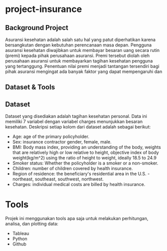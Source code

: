 # project-insurance

## Background Project 
Asuransi kesehatan adalah salah satu hal yang patut diperhatikan karena bersangkutan dengan kebutuhan perencanaan masa depan. Pengguna asuransi kesehatan diwajibkan untuk membayar besaran uang secara rutin (premi) kepada pihak perusahaan asuransi. Premi tersebut diolah oleh perusahaan asuransi untuk membayarkan tagihan kesehatan pengguna yang tertanggung. Penentuan nilai premi menjadi tantangan tersendiri bagi pihak asuransi mengingat ada banyak faktor yang dapat mempengaruhi dan 

## Dataset & Tools

## Dataset
Dataset yang disediakan adalah tagihan kesehatan personal. Data ini memiliki 7 variabel dengan variabel charges menunjukkan besaran kesehatan. Deskripsi setiap kolom dari dataset adalah sebagai berikut:

* Age: age of the primary policyholder.
* Sex: insurance contractor gender, female, male.
* BMI: Body mass index, providing an understanding of the body, weights that are relatively high or low relative to height, objective index of body weight(kg/m^2) using the ratio of height to weight, ideally 18.5 to 24.9
* Smoker status: Whether the policyholder is a smoker or a non-smoker.
* Children: number of children covered by health insurance.
* Region of residence: the beneficiary's residential area in the U.S. - northeast, southeast, southwest, northwest.
* Charges: individual medical costs are billed by health insurance.

# Tools
Projek ini menggunakan tools apa saja untuk melakukan perhitungan, analisa, dan plotting data:
* Tableau
* Python
* Github
